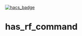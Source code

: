 [![hacs_badge](https://img.shields.io/badge/HACS-Custom-41BDF5.svg?style=for-the-badge)](https://github.dev/SergiuToporjinschi/has_rf_command)

# has_rf_command

